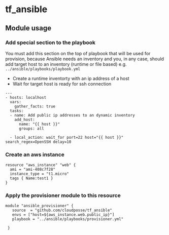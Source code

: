 # tf_ansible

## Module usage

### Add special section to the playbook
You must add this section on the top of playbook that will be used for provision,
because Ansible needs an inventory and you, in any case, should add target host to an inventory (runtime or file based)
e.g. `../ansible/playbooks/playbook.yml`
* Create a runtime inventorty with an ip address of a host
* Wait for target host is ready for ssh connection

```
---
- hosts: localhost
  vars:
    gather_facts: true
  tasks:
  - name: Add public ip addresses to an dynamic inventory
    add_host:
      name: "{{ host }}"
      groups: all

  - local_action: wait_for port=22 host="{{ host }}" search_regex=OpenSSH delay=10
```

### Create an aws instance
```
resource "aws_instance" "web" {
  ami = "ami-408c7f28"
  instance_type = "t1.micro"
  tags { Name:test1 }
}
```

### Apply the provisioner module to this resource
```
module "ansible_provisioner" {
   source  = "github.com/cloudposse/tf_ansible"
   envs = ["host=${aws_instance.web.public_ip}"]
   playbook = "../ansible/playbooks/provisioner.yml"

 }
```




